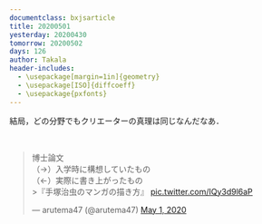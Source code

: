```yaml
---
documentclass: bxjsarticle
title: 20200501
yesterday: 20200430
tomorrow: 20200502
days: 126
author: Takala
header-includes:
  - \usepackage[margin=1in]{geometry}
  - \usepackage[ISO]{diffcoeff}
  - \usepackage{pxfonts}
---
```




結局，どの分野でもクリエーターの真理は同じなんだなあ．

<br>

<blockquote class="twitter-tweet"><p lang="ja" dir="ltr">博士論文<br>（→）入学時に構想していたもの<br>（←）実際に書き上がったもの<br>&gt;『手塚治虫のマンガの描き方』 <a href="https://t.co/IQy3d9l6aP">pic.twitter.com/IQy3d9l6aP</a></p>&mdash; arutema47 (@arutema47) <a href="https://twitter.com/arutema47/status/1256049217228828672?ref_src=twsrc%5Etfw">May 1, 2020</a></blockquote> <script async src="https://platform.twitter.com/widgets.js" charset="utf-8"></script>